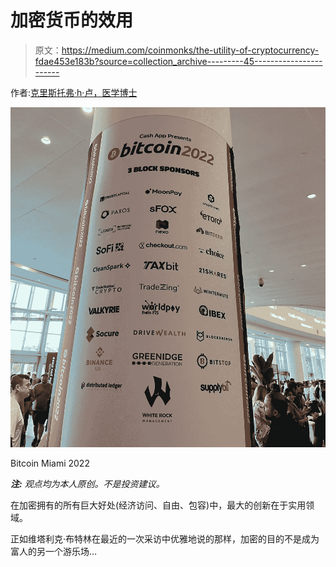 # 加密货币的效用

> 原文：<https://medium.com/coinmonks/the-utility-of-cryptocurrency-fdae453e183b?source=collection_archive---------45----------------------->

作者:[克里斯托弗·h·卢，医学博士](http://www.drchrisloomdphd.com)

![](img/db1a7b738ae0f14a95529eb7be2a081a.png)

Bitcoin Miami 2022

***注:*** *观点均为本人原创。不是投资建议。*

在加密拥有的所有巨大好处(经济访问、自由、包容)中，最大的创新在于实用领域。

正如维塔利克·布特林在最近的一次采访中优雅地说的那样，加密的目的不是成为富人的另一个游乐场…